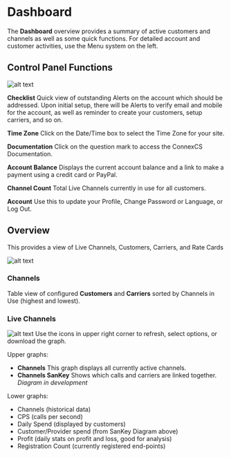 # Dashboard

The **Dashboard** overview provides a summary of active customers and channels as well as some quick functions. For detailed account and customer activities, use the Menu system on the left.  

## Control Panel Functions
![alt text][top of page]

**Checklist** Quick view of outstanding Alerts on the account which should be addressed. Upon initial setup, there will be Alerts to verify email and mobile for the account, as well as reminder to create your customers, setup carriers, and so on. 

**Time Zone** Click on the Date/Time box to select the Time Zone for your site. 

**Documentation** Click on the question mark to access the ConnexCS Documentation.

**Account Balance** Displays the current account balance and a link to make a payment using a credit card or PayPal. 

**Channel Count** Total Live Channels currently in use for all customers.

**Account** Use this to update your Profile, Change Password or Language, or Log Out.


## Overview
This provides a view of Live Channels, Customers, Carriers, and Rate Cards

![alt text][dashboard]

### Channels 
Table view of configured **Customers** and **Carriers** sorted by Channels in Use (highest and lowest).

### Live Channels

![alt text][profit] Use the icons in upper right corner to refresh, select options, or download the graph.

Upper graphs:

+ **Channels** This graph displays all currently active channels.  
+ **Channels SanKey** Shows which calls and carriers are linked together. *Diagram in development*

Lower graphs:

+ Channels (historical data)
+ CPS (calls per second)
+ Daily Spend (displayed by customers)
+ Customer/Provider spend (from SanKey Diagram above)
+ Profit (daily stats on profit and loss, good for analysis)
+ Registration Count (currently registered end-points)


[top of page]: /misc/img/topofpage.png "Top of Page"
[dashboard]: /misc/img/dashboard.png "Dashboard"
[profit]: /misc/img/profit.png "Graph Actions"
